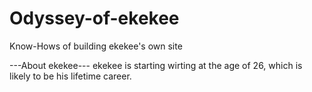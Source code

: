 # Odyssey-of-ekekee
Know-Hows of building ekekee's own site


---About ekekee---
ekekee is starting wirting at the age of 26, which is likely to be his lifetime career.
